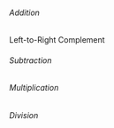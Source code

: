<h6>Addition</h6>
Left-to-Right
Complement
<h6>Subtraction</h6>
<h6>Multiplication</h6>
<h6>Division</h6>
